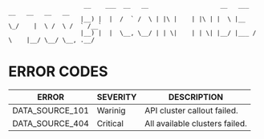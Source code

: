 
                         __    ___  __   __                    __   ___         __   __   __   __  
                        |__) |  |  /  ` /  \ | |\ |    | |\ | |  \ |__  \_/    |  \ /  \ /  ` /__` 
                        |__) |  |  \__, \__/ | | \|    | | \| |__/ |___ / \    |__/ \__/ \__, .__/ 
                                                                                                

# ERROR CODES

|ERROR              |SEVERITY       |DESCRIPTION                                                |
|-------------------|---------------|-----------------------------------------------------------|
|DATA_SOURCE_101    |Warinig        |API cluster callout failed.                                |
|DATA_SOURCE_404    |Critical       |All available clusters failed.                             |
